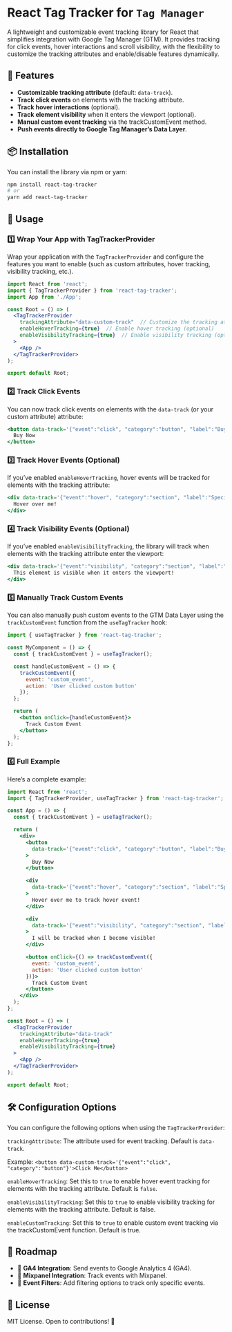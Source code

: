 # React Tag Tracker for `Tag Manager`

A lightweight and customizable event tracking library for React that simplifies integration with Google Tag Manager (GTM). It provides tracking for click events, hover interactions and scroll visibility, with the flexibility to customize the tracking attributes and enable/disable features dynamically.

## 🚀 Features
- **Customizable tracking attribute** (default: `data-track`).
- **Track click events** on elements with the tracking attribute.
- **Track hover interactions** (optional).
- **Track element visibility** when it enters the viewport (optional).
- **Manual custom event tracking** via the trackCustomEvent method.
- **Push events directly to Google Tag Manager’s Data Layer**.

## 📦 Installation
You can install the library via npm or yarn:

```sh
npm install react-tag-tracker
# or
yarn add react-tag-tracker
```

## 🎯 Usage
### 1️⃣ Wrap Your App with TagTrackerProvider
Wrap your application with the `TagTrackerProvider` and configure the features you want to enable (such as custom attributes, hover tracking, visibility tracking, etc.).

```jsx
import React from 'react';
import { TagTrackerProvider } from 'react-tag-tracker';
import App from './App';

const Root = () => (
  <TagTrackerProvider
    trackingAttribute="data-custom-track"  // Customize the tracking attribute if needed
    enableHoverTracking={true}  // Enable hover tracking (optional)
    enableVisibilityTracking={true}  // Enable visibility tracking (optional)
  >
    <App />
  </TagTrackerProvider>
);

export default Root;
```

### 2️⃣ Track Click Events
You can now track click events on elements with the `data-track` (or your custom attribute) attribute:

```jsx
<button data-track='{"event":"click", "category":"button", "label":"Buy Now"}'>
  Buy Now
</button>
```

### 3️⃣ Track Hover Events (Optional)
If you’ve enabled `enableHoverTracking`, hover events will be tracked for elements with the tracking attribute:

```jsx
<div data-track='{"event":"hover", "category":"section", "label":"Special Offer"}'>
  Hover over me!
</div>
```

### 4️⃣ Track Visibility Events (Optional)
If you’ve enabled `enableVisibilityTracking`, the library will track when elements with the tracking attribute enter the viewport:

```jsx
<div data-track='{"event":"visibility", "category":"section", "label":"Featured Product"}'>
  This element is visible when it enters the viewport!
</div>
```

### 5️⃣ Manually Track Custom Events
You can also manually push custom events to the GTM Data Layer using the `trackCustomEvent` function from the `useTagTracker` hook:

```jsx
import { useTagTracker } from 'react-tag-tracker';

const MyComponent = () => {
  const { trackCustomEvent } = useTagTracker();

  const handleCustomEvent = () => {
    trackCustomEvent({
      event: 'custom_event',
      action: 'User clicked custom button'
    });
  };

  return (
    <button onClick={handleCustomEvent}>
      Track Custom Event
    </button>
  );
};
```

### 6️⃣ Full Example
Here’s a complete example:

```jsx
import React from 'react';
import { TagTrackerProvider, useTagTracker } from 'react-tag-tracker';

const App = () => {
  const { trackCustomEvent } = useTagTracker();

  return (
    <div>
      <button
        data-track='{"event":"click", "category":"button", "label":"Buy Now"}'
      >
        Buy Now
      </button>

      <div
        data-track='{"event":"hover", "category":"section", "label":"Special Offer"}'
      >
        Hover over me to track hover event!
      </div>

      <div
        data-track='{"event":"visibility", "category":"section", "label":"Featured Product"}'
      >
        I will be tracked when I become visible!
      </div>

      <button onClick={() => trackCustomEvent({
        event: 'custom_event',
        action: 'User clicked custom button'
      })}>
        Track Custom Event
      </button>
    </div>
  );
};

const Root = () => (
  <TagTrackerProvider
    trackingAttribute="data-track"
    enableHoverTracking={true}
    enableVisibilityTracking={true}
  >
    <App />
  </TagTrackerProvider>
);

export default Root;
```

## 🛠️ Configuration Options
You can configure the following options when using the `TagTrackerProvider`:

`trackingAttribute`: The attribute used for event tracking. Default is `data-track`.

Example: ```<button data-custom-track='{"event":"click", "category":"button"}'>Click Me</button>```

`enableHoverTracking`: Set this to `true` to enable hover event tracking for elements with the tracking attribute. Default is `false`.

`enableVisibilityTracking`: Set this to `true` to enable visibility tracking for elements with the tracking attribute. Default is false.

`enableCustomTracking`: Set this to `true` to enable custom event tracking via the trackCustomEvent function. Default is true.

## 🎯 Roadmap
- 🔹 **GA4 Integration**: Send events to Google Analytics 4 (GA4).
- 🔹 **Mixpanel Integration**: Track events with Mixpanel.
- 🔹 **Event Filters**: Add filtering options to track only specific events.

## 📜 License
MIT License. Open to contributions! 🚀
